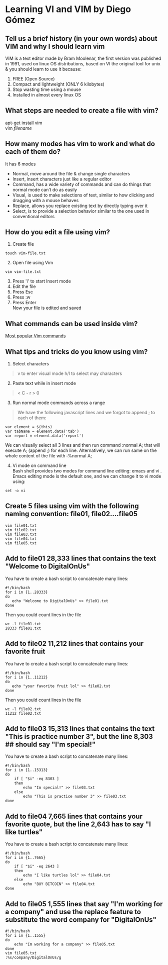 # Learning VI and VIM by Diego Gómez
## Tell us a brief history (in your own words) about VIM and why I should learn vim
VIM is a text editor made by Bram Moolenar, the first version was published in 1991, used on linux OS distributions, based on VI the original tool for unix & you should learn to use it because:  
1. FREE (Open Source)  
2. Compact and lightweight (ONLY 6 kilobytes)  
3. Stop wasting time using a mouse  
4. Installed in almost every linux OS

## What steps are needed to create a file with vim?
apt-get install vim  
vim _filename_
## How many modes has vim to work and what do each of them do?
It has 6 modes   
* Normal, move around the file & change single characters
* Insert, insert characters just like a regular editor   
* Command, has a wide variety of commands and can do things that normal mode can’t do as easily  
* Visual, is used to make selections of text, similar to how clicking and dragging with a mouse behaves  
* Replace, allows you replace existing text by directly typing over it  
* Select, is to provide a selection behavior similar to the one used in conventional editors  

## How do you edit a file using vim?
1. Create file
```
touch vim-file.txt
```
2. Open file using Vim 
```
vim vim-file.txt
```
3. Press 'i' to start Insert mode
4. Edit the file
5. Press Esc
6. Press :w
7. Press Enter  
Now your file is edited and saved

## What commands can be used inside vim?
[Most popular Vim commands](https://www.keycdn.com/blog/vim-commands)
## What tips and tricks do you know using vim?  
1. Select characters
>v to enter visual mode
>h/l to select may characters
2. Paste text while in insert mode  
> < C - r > 0  
3. Run normal mode commands across a range  
>We have the following javascript lines and we forgot to append ;  to each of them:
```
var element = $(this)
var tabName = element.data('tab')
var report = element.data('report')
```
We can visually select all 3 lines and then run command :normal A;  that will execute A; (append ;) for each line. Alternatively, we can run same on the whole content of the file with  :%normal A;  

4. Vi mode on command line  
Bash shell provides two modes for command line editing: emacs and vi . Emacs editing mode is the default one, and we can change it to vi mode using:
```
set -o vi
```  

## Create 5 files using vim with the following naming convention: file01, file02....file05  
```
vim file01.txt 
vim file02.txt 
vim file03.txt
vim file04.txt 
vim file05.txt
```
## Add to file01 28,333 lines that contains the text "Welcome to DigitalOnUs"
You have to create a bash script to concatenate many lines:
```
#!/bin/bash
for i in {1..28333}
do
   echo "Welcome to DigitalOnUs" >> file01.txt
done
```
Then you could count lines in the file
```
wc -l file01.txt
28333 file01.txt
```
## Add to file02 11,212 lines that contains your favorite fruit  
You have to create a bash script to concatenate many lines:
```
#!/bin/bash
for i in {1..11212}
do
   echo "your favorite fruit lol" >> file02.txt
done
```
Then you could count lines in the file
```
wc -l file02.txt
11212 file02.txt
```
## Add to file03 15,313 lines that contains the text "This is practice number 3", but the line 8,303 ## should say "I'm special!"
You have to create a bash script to concatenate many lines:
```
#!/bin/bash
for i in {1..15313}
do
    if [ "$i" -eq 8303 ]
    then
        echo "Im special!" >> file03.txt
    else
        echo "This is practice number 3" >> file03.txt
done
```
## Add to file04 7,665 lines that contains your favorite quote, but the line 2,643 has to say "I like turtles"
You have to create a bash script to concatenate many lines:
```
#!/bin/bash
for i in {1..7665}
do
    if [ "$i" -eq 2643 ]
    then
        echo "I like turtles lol" >> file04.txt
    else
        echo "BUY BITCOIN" >> file04.txt
done
```
## Add to file05 1,555 lines that say "I'm working for a company" and use the replace feature to substitute the word company for "DigitalOnUs"
```
#!/bin/bash
for i in {1..1555}
do
    echo "Im working for a company" >> file05.txt
done
vim file05.txt
:%s/company/DigitalOnUs/g
```